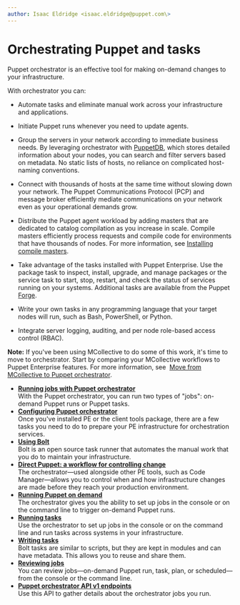 ```yaml
---
author: Isaac Eldridge <isaac.eldridge@puppet.com\>
---
```


# Orchestrating Puppet and tasks

Puppet orchestrator is an effective tool for making on-demand changes to your infrastructure.

With orchestrator you can:

-   Automate tasks and eliminate manual work across your infrastructure and applications.
-   Initiate Puppet runs whenever you need to update agents.

-   Group the servers in your network according to immediate business needs. By leveraging orchestrator with [PuppetDB](https://puppet.com/docs/puppetdb/5.2/index.html), which stores detailed information about your nodes, you can search and filter servers based on metadata. No static lists of hosts, no reliance on complicated host-naming conventions.

-   Connect with thousands of hosts at the same time without slowing down your network. The Puppet Communications Protocol \(PCP\) and message broker efficiently mediate communications on your network even as your operational demands grow.

-   Distribute the Puppet agent workload by adding masters that are dedicated to catalog compilation as you increase in scale. Compile masters efficiently process requests and compile code for environments that have thousands of nodes. For more information, see [Installing compile masters](installing_compile_masters.md#).

-   Take advantage of the tasks installed with Puppet Enterprise. Use the package task to inspect, install, upgrade, and manage packages or the service task to start, stop, restart, and check the status of services running on your systems. Additional tasks are available from the Puppet [Forge](https://forge.puppet.com/).

-   Write your own tasks in any programming language that your target nodes will run, such as Bash, PowerShell, or Python.

-   Integrate server logging, auditing, and per node role-based access control \(RBAC\).


**Note:** If you've been using MCollective to do some of this work, it's time to move to orchestrator. Start by comparing your MCollective workflows to Puppet Enterprise features. For more information, see  [Move from MCollective to Puppet orchestrator](migrating_from_mcollective_to_orchestrator.md#).

-   **[Running jobs with Puppet orchestrator](running_jobs_with_puppet_orchestrator_overview.md#)**  
With the Puppet orchestrator, you can run two types of "jobs": on-demand Puppet runs or Puppet tasks.
-   **[Configuring Puppet orchestrator](configuring_puppet_orchestrator.md#)**  
Once you've installed PE or the client tools package, there are a few tasks you need to do to prepare your PE infrastructure for orchestration services.
-   **[Using Bolt](bolt_using.md)**  
Bolt is an open source task runner that automates the manual work that you do to maintain your infrastructure.
-   **[Direct Puppet: a workflow for controlling change](direct_puppet_a_workflow_for_controlling_change.md#)**  
The orchestrator—used alongside other PE tools, such as Code Manager—allows you to control when and how infrastructure changes are made before they reach your production environment.
-   **[Running Puppet on demand](running_puppet_on_demand_with_orch.md)**  
The orchestrator gives you the ability to set up jobs in the console or on the command line to trigger on-demand Puppet runs.
-   **[Running tasks](running_tasks.md)**  
Use the orchestrator to set up jobs in the console or on the command line and run tasks across systems in your infrastructure.
-   **[Writing tasks](writing_tasks.md#)**  
 Bolt tasks are similar to scripts, but they are kept in modules and can have metadata. This allows you to reuse and share them.
-   **[Reviewing jobs](reviewing_jobs.md)**  
You can review jobs—on-demand Puppet run, task, plan, or scheduled—from the console or the command line.
-   **[Puppet orchestrator API v1 endpoints](orchestrator_api_v1_endpoints.md)**  
Use this API to gather details about the orchestrator jobs you run.

